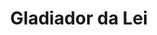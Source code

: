 ---
Numero: 209
title: Gladiador da Lei
Autor: Frederik Pohl
Co-autor: C M Kornbluth
Ano-de-Publicacao: 1974
Titulo-original: Gladiator-at-Law
Tradutor: Eurico da Fonseca
Co-tradutor: 
Ano-de-edicao: 1955
alias: Frederik-Pohl
Autor2-alias: C-M-Kornbluth
Tradutor1-alias: Eurico-da-Fonseca
Tradutor2-alias: 
Titulo-link: 209-Gladiador-da-Lei
Capa: Lima de Freitas
pags: 214
Capa-link: Lima-de-Freitas
---